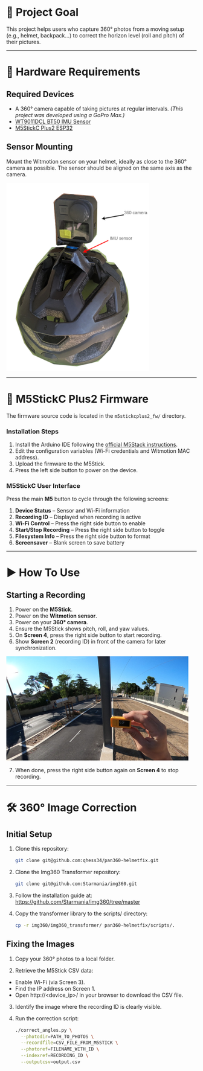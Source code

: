# 🎯 Project Goal

This project helps users who capture 360° photos from a moving setup (e.g., helmet, backpack...) to correct the horizon level (roll and pitch) of their pictures.

---

# 🔧 Hardware Requirements

## Required Devices

- A 360° camera capable of taking pictures at regular intervals. *(This project was developed using a GoPro Max.)*
- [WT9011DCL BT50 IMU Sensor](https://witmotion-sensor.com/products/wt9011dcl-bluetooth5-0-compact-size-accelerometer-inclinometer-sensor)
- [M5StickC Plus2 ESP32](https://shop.m5stack.com/products/m5stickc-plus2-esp32-mini-iot-development-kit)

## Sensor Mounting

Mount the Witmotion sensor on your helmet, ideally as close to the 360° camera as possible. The sensor should be aligned on the same axis as the camera.

![Mounting Example on helmet](/doc/mounting.png "Mounting on helmet")

---

# 🔌 M5StickC Plus2 Firmware

The firmware source code is located in the `m5stickcplus2_fw/` directory.

### Installation Steps

1. Install the Arduino IDE following the [official M5Stack instructions](https://docs.m5stack.com/en/arduino/m5stickc_plus2/program).
2. Edit the configuration variables (Wi-Fi credentials and Witmotion MAC address).
3. Upload the firmware to the M5Stick.
4. Press the left side button to power on the device.

### M5StickC User Interface

Press the main **M5** button to cycle through the following screens:

1. **Device Status** – Sensor and Wi-Fi information
2. **Recording ID** – Displayed when recording is active
3. **Wi-Fi Control** – Press the right side button to enable
4. **Start/Stop Recording** – Press the right side button to toggle
5. **Filesystem Info** – Press the right side button to format
6. **Screensaver** – Blank screen to save battery

---

# ▶️ How To Use

## Starting a Recording

1. Power on the **M5Stick**.
2. Power on the **Witmotion sensor**.
3. Power on your **360° camera**.
4. Ensure the M5Stick shows pitch, roll, and yaw values.
5. On **Screen 4**, press the right side button to start recording.
6. Show **Screen 2** (recording ID) in front of the camera for later synchronization.

![record id pic](/doc/record_id.png "Record ID pic")

7. When done, press the right side button again on **Screen 4** to stop recording.

---

# 🛠️ 360° Image Correction

## Initial Setup

1. Clone this repository:
   ```bash
   git clone git@github.com:qhess34/pan360-helmetfix.git

2. Clone the Img360 Transformer repository:
   ```bash
   git clone git@github.com:Starmania/img360.git

3. Follow the installation guide at: https://github.com/Starmania/img360/tree/master

4. Copy the transformer library to the scripts/ directory:
   ```bash
   cp -r img360/img360_transformer/ pan360-helmetfix/scripts/.

## Fixing the Images

1. Copy your 360° photos to a local folder.

2. Retrieve the M5Stick CSV data:
*  Enable Wi-Fi (via Screen 3).
* Find the IP address on Screen 1.
*  Open http://<device_ip>/ in your browser to download the CSV file.

3. Identify the image where the recording ID is clearly visible.

4. Run the correction script:
   ```bash
   ./correct_angles.py \
     --photodir=PATH_TO_PHOTOS \
     --recordfile=CSV_FILE_FROM_M5STICK \
     --photoref=FILENAME_WITH_ID \
     --indexref=RECORDING_ID \
     --outputcsv=output.csv
   
